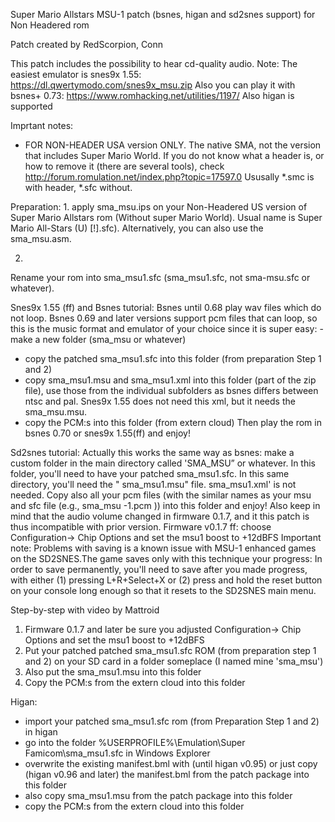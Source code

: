 Super Mario Allstars MSU-1 patch (bsnes, higan and sd2snes support) for Non Headered rom

Patch created by RedScorpion, Conn
    
This patch includes the possibility to hear cd-quality audio. Note: 
The easiest emulator is snes9x 1.55: https://dl.qwertymodo.com/snes9x_msu.zip
Also you can play it with bsnes+ 0.73: https://www.romhacking.net/utilities/1197/
Also higan is supported

Imprtant notes: 
- FOR NON-HEADER USA version ONLY. The native SMA, not the version that includes Super Mario World. If you do not know what a header is, or how to remove it (there are several tools), check http://forum.romulation.net/index.php?topic=17597.0
Ususally *.smc is with header, *.sfc without. 


Preparation:
1.
apply sma_msu.ips on your Non-Headered US version of Super Mario Allstars rom (Without super Mario World). Usual name is Super Mario All-Stars (U) [!].sfc). Alternatively, you can also use the sma_msu.asm.

2.
Rename your rom into sma_msu1.sfc (sma_msu1.sfc, not sma-msu.sfc or whatever).


Snes9x 1.55 (ff) and Bsnes tutorial: 
Bsnes until 0.68 play wav files which do not loop. Bsnes 0.69 and later versions support pcm files that can loop, so this is the music format and emulator of your choice since it is super easy:
-make a new folder (sma_msu or whatever)
- copy the  patched sma_msu1.sfc into this folder (from preparation Step 1 and 2)
- copy sma_msu1.msu and sma_msu1.xml into this folder (part of the zip file), use those from the individual subfolders as bsnes differs between ntsc and pal. Snes9x 1.55 does not need this xml, but it needs the sma_msu.msu.
- copy the PCM:s into this folder (from extern cloud) 
Then play the rom in bsnes 0.70 or snes9x 1.55(ff) and enjoy!

Sd2snes tutorial:
Actually this works the same way as bsnes: make a custom folder in the main directory called 'SMA_MSU” or whatever. In this folder, you'll need to have your patched sma_msu1.sfc. In this same directory, you'll need the " sma_msu1.msu" file. sma_msu1.xml' is not needed. Copy also all your pcm files (with the similar names as your msu and sfc file (e.g., sma_msu -1.pcm )) into this folder and enjoy! Also keep in mind that the audio volume changed in firmware 0.1.7, and it this patch is thus incompatible with prior version.
Firmware v0.1.7 ff: choose Configuration-> Chip Options and set the msu1 boost to +12dBFS
Important note:
Problems with saving is a known issue with MSU-1 enhanced games on the SD2SNES.The game saves only with this technique your progress: In order to save permanently, you'll need to save after you made progress, with either (1) pressing L+R+Select+X or (2) press and hold the reset button on your console long enough so that it resets to the SD2SNES main menu.

Step-by-step with video by Mattroid
1.	Firmware 0.1.7 and later be sure you adjusted Configuration-> Chip Options and set the msu1 boost to +12dBFS
2.	Put your patched patched sma_msu1.sfc ROM (from preparation step 1 and 2) on your SD card in a folder someplace (I named mine 'sma_msu')
3.	Also put the sma_msu1.msu into this folder
4.	Copy the PCM:s from the extern cloud into this folder


Higan:
- import your patched sma_msu1.sfc rom (from Preparation Step 1 and 2) in higan
- go into the folder  %USERPROFILE%\Emulation\Super Famicom\sma_msu1.sfc in Windows Explorer
- overwrite the existing manifest.bml with (until higan v0.95) or just copy (higan v0.96 and later) the manifest.bml from the patch package into this folder
- also copy sma_msu1.msu from the patch package into this folder
- copy the PCM:s from the extern cloud into this folder



